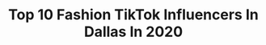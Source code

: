 ---
title: Top 10 Fashion TikTok Influencers In Dallas In 2020
description: >-
  Find top fashion TikTok influencers in Dallas in 2020. Most popular hashtags: #fashion #quarantine #keepingbusy #dallas.
platform: TikTok
profiles:
  - username: "newmanparkerr"
    fullname: >-
      newmanparkerr
    location: "United States"
    followers: 11425
    engagement: 361
    commentsToLikes: 0.029983
    id: ck9flm2eiom7c0j78ykktas1o
    verified: false
    hashtags: "#gucci, #closet, #foodie, #zoom"
  - username: "avinpark"
    fullname: >-
      Avin Park
    location: "United States"
    followers: 3806
    engagement: 1422
    commentsToLikes: 0.051425
    id: cka0kv8daoce50i785xki0o5g
    verified: false
    hashtags: "#giftshop, #clonewars, #mom, #bravado"
  - username: "averiebishop"
    fullname: >-
      Aves
    location: "United States"
    followers: 16589
    engagement: 1289
    commentsToLikes: 0.016078
    id: ck92whk2suka90j782okyyury
    verified: false
    hashtags: "#albumlookalike, #girlpower, #minority, #filipino"
  - username: "jennibadolato"
    fullname: >-
      Jenni Croft Badolato
    location: "United States"
    followers: 52507
    engagement: 648
    commentsToLikes: 0.025972
    id: ck8rog1nmh1he0j788na857sq
    verified: false
    hashtags: "#fashion, #helpme, #duet, #xyzabc"
  - username: "lisetteperezzz"
    fullname: >-
      Lisetteperezzz
    location: "United States"
    followers: 22197
    engagement: 736
    commentsToLikes: 0.039162
    id: ck9reo7lm35bh0j78s3i6qfsr
    verified: false
    hashtags: "#shoes, #tiktokrestarea, #poseathome, #yoplaitcuprelay"
  - username: "rowheimfarooqui"
    fullname: >-
      Rowheim Farooqui
    location: "United States"
    followers: 16494
    engagement: 505
    commentsToLikes: 0.053791
    id: cka0m6byru12m0i78lmj1hfa3
    verified: false
    hashtags: "#spanishtunes, #fitchick, #supercharger, #hair"
  - username: "storyofstyle"
    fullname: >-
      Hina Cheema
    location: "United States"
    followers: 36027
    engagement: 807
    commentsToLikes: 0.011211
    id: ck8j9dg9amwt80j78srdb637o
    verified: false
    hashtags: "#moodboost, #pantry, #gotthisforyou, #tiktokfashion"
  - username: "terrycostaprom"
    fullname: >-
      Terry Costa
    location: "United States"
    followers: 781620
    engagement: 1234
    commentsToLikes: 0.006872
    id: ck9c3hayzpo130j784tplo0th
    verified: false
    hashtags: "#tiktokprom, #holidayhacks, #dailyroutine, #dualipa"
  - username: "kikirajxo"
    fullname: >-
      Kiki
    location: "United States"
    followers: 23185
    engagement: 843
    commentsToLikes: 0.025783
    id: ckae7qgcuiav90i787vqkjkwc
    verified: false
    hashtags: "#splashchallenge, #tiktokindia, #desiaunties, #lovedogs"
  - username: "gillliekwhoa"
    fullname: >-
      Gillian Clark
    location: "United States"
    followers: 11888
    engagement: 1146
    commentsToLikes: 0.039614
    id: ck92y9hsy22e00j78zee1kz91
    verified: false
    hashtags: "#travel, #shuffle, #dallas, #louisthechild"
---